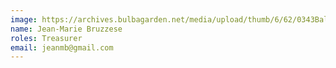 ```yaml
---
image: https://archives.bulbagarden.net/media/upload/thumb/6/62/0343Baltoy.png/250px-0343Baltoy.png
name: Jean-Marie Bruzzese
roles: Treasurer
email: jeanmb@gmail.com
---
```

